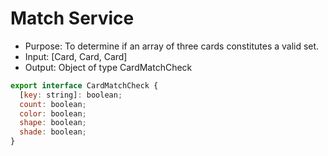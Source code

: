 # Match Service

- Purpose: To determine if an array of three cards constitutes a valid set.
- Input: [Card, Card, Card]
- Output: Object of type CardMatchCheck

```javascript
export interface CardMatchCheck {
  [key: string]: boolean;
  count: boolean;
  color: boolean;
  shape: boolean;
  shade: boolean;
}
```
